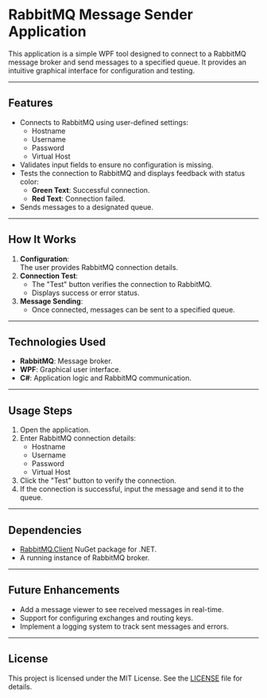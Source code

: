 # RabbitMQ Message Sender Application

This application is a simple WPF tool designed to connect to a RabbitMQ message broker and send messages to a specified queue. It provides an intuitive graphical interface for configuration and testing.

---

## Features
- Connects to RabbitMQ using user-defined settings:
  - Hostname
  - Username
  - Password
  - Virtual Host
- Validates input fields to ensure no configuration is missing.
- Tests the connection to RabbitMQ and displays feedback with status color:
  - **Green Text**: Successful connection.
  - **Red Text**: Connection failed.
- Sends messages to a designated queue.

---

## How It Works

1. **Configuration**:  
   The user provides RabbitMQ connection details.
2. **Connection Test**:  
   - The "Test" button verifies the connection to RabbitMQ.
   - Displays success or error status.
3. **Message Sending**:  
   - Once connected, messages can be sent to a specified queue.

---

## Technologies Used
- **RabbitMQ**: Message broker.
- **WPF**: Graphical user interface.
- **C#**: Application logic and RabbitMQ communication.

---

## Usage Steps
1. Open the application.
2. Enter RabbitMQ connection details:
   - Hostname
   - Username
   - Password
   - Virtual Host
3. Click the "Test" button to verify the connection.
4. If the connection is successful, input the message and send it to the queue.

---

## Dependencies
- [RabbitMQ.Client](https://www.nuget.org/packages/RabbitMQ.Client) NuGet package for .NET.
- A running instance of RabbitMQ broker.

---

## Future Enhancements
- Add a message viewer to see received messages in real-time.
- Support for configuring exchanges and routing keys.
- Implement a logging system to track sent messages and errors.

---

## License
This project is licensed under the MIT License. See the [LICENSE](LICENSE) file for details.
